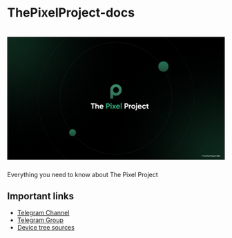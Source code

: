 # ThePixelProject-docs
# ![The Pixel Project Logo](TPPGithub.png)  

Everything you need to know about The Pixel Project

## Important links
- [Telegram Channel](https://t.me/ThePixelProject)
- [Telegram Group](https://t.me/ThePixelProjectChat)
- [Device tree sources](https://github.com/TPP-OFFICIAL-DEVICES)
